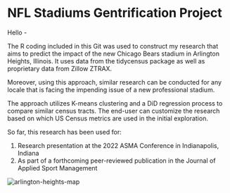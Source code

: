 # NFL Stadiums Gentrification Project

Hello - 

The R coding included in this Git was used to construct my research that aims to predict the impact of the new Chicago Bears stadium in Arlington Heights, Illinois. It uses data from the tidycensus package as well as proprietary data from Zillow ZTRAX. 

Moreover, using this approach, similar research can be conducted for any locale that is facing the impending issue of a new professional stadium.

The approach utilizes K-means clustering and a DiD regression process to compare similar census tracts. The end-user can customize the research based on which US Census metrics are used in the initial exploration. 

So far, this research has been used for:

1. Research presentation at the 2022 ASMA Conference in Indianapolis, Indiana
2. As part of a forthcoming peer-reviewed publication in the Journal of Applied Sport Management

![arlington-heights-map](https://user-images.githubusercontent.com/57458963/152689823-b059f1b4-bf95-4530-8e94-bd97e063bb67.png)

